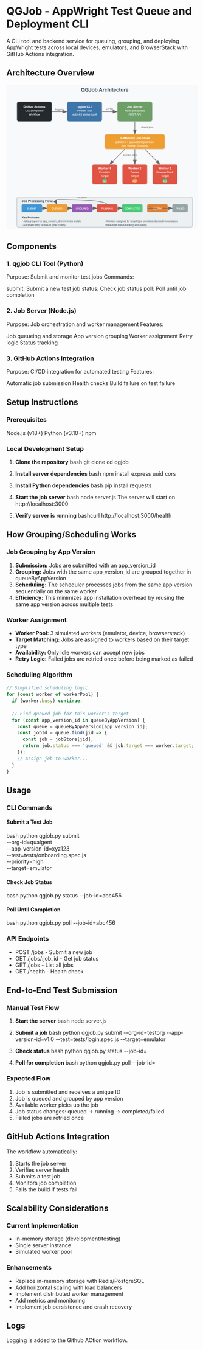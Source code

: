 # QGJob - AppWright Test Queue and Deployment CLI
A CLI tool and backend service for queuing, grouping, and deploying AppWright tests across local devices, emulators, and BrowserStack with GitHub Actions integration.
## Architecture Overview

![alt text](image.png)

## Components
### 1. qgjob CLI Tool (Python)

Purpose: Submit and monitor test jobs
Commands:

submit: Submit a new test job
status: Check job status
poll: Poll until job completion



### 2. Job Server (Node.js)

Purpose: Job orchestration and worker management
Features:

Job queueing and storage
App version grouping
Worker assignment
Retry logic
Status tracking



### 3. GitHub Actions Integration

Purpose: CI/CD integration for automated testing
Features:

Automatic job submission
Health checks
Build failure on test failure



## Setup Instructions
### Prerequisites

Node.js (v18+)
Python (v3.10+)
npm

### Local Development Setup

1. **Clone the repository**
bash
  git clone <repository-url>
  cd qgjob

2. **Install server dependencies**
bash
  npm install express uuid cors

3. **Install Python dependencies**
bash
  pip install requests

4. **Start the job server**
bash
  node server.js
The server will start on http://localhost:3000

5. **Verify server is running**
bashcurl http://localhost:3000/health


## How Grouping/Scheduling Works
### Job Grouping by App Version

1. **Submission:** Jobs are submitted with an app_version_id
2. **Grouping:** Jobs with the same app_version_id are grouped together in queueByAppVersion
3. **Scheduling:** The scheduler processes jobs from the same app version sequentially on the same worker
4. **Efficiency:** This minimizes app installation overhead by reusing the same app version across multiple tests

### Worker Assignment

- **Worker Pool:** 3 simulated workers (emulator, device, browserstack)
- **Target Matching:** Jobs are assigned to workers based on their target type
- **Availability:** Only idle workers can accept new jobs
- **Retry Logic:** Failed jobs are retried once before being marked as failed

### Scheduling Algorithm

```javascript
// Simplified scheduling logic
for (const worker of workerPool) {
  if (worker.busy) continue;

  // Find queued job for this worker's target
  for (const app_version_id in queueByAppVersion) {
    const queue = queueByAppVersion[app_version_id];
    const jobId = queue.find(jid => {
      const job = jobStore[jid];
      return job.status === 'queued' && job.target === worker.target;
    });
    // Assign job to worker...
  }
}
```

## Usage
### CLI Commands
#### Submit a Test Job
bash
python qgjob.py submit \
  --org-id=qualgent \
  --app-version-id=xyz123 \
  --test=tests/onboarding.spec.js \
  --priority=high \
  --target=emulator

#### Check Job Status
bash
python qgjob.py status --job-id=abc456

#### Poll Until Completion
bash
python qgjob.py poll --job-id=abc456

### API Endpoints

- POST /jobs - Submit a new job
- GET /jobs/:job_id - Get job status
- GET /jobs - List all jobs
- GET /health - Health check

## End-to-End Test Submission
### Manual Test Flow

1. **Start the server**
bash
node server.js

2. **Submit a job**
bash
python qgjob.py submit --org-id=testorg --app-version-id=v1.0 --test=tests/login.spec.js --target=emulator

3. **Check status**
bash
python qgjob.py status --job-id=<returned-job-id>

4. **Poll for completion**
bash
python qgjob.py poll --job-id=<returned-job-id>


### Expected Flow

1. Job is submitted and receives a unique ID
2. Job is queued and grouped by app version
3. Available worker picks up the job
4. Job status changes: queued → running → completed/failed
5. Failed jobs are retried once

## GitHub Actions Integration
The workflow automatically:

1. Starts the job server
2. Verifies server health
3. Submits a test job
4. Monitors job completion
5. Fails the build if tests fail


## Scalability Considerations
### Current Implementation

- In-memory storage (development/testing)
- Single server instance
- Simulated worker pool

### Enhancements

- Replace in-memory storage with Redis/PostgreSQL
- Add horizontal scaling with load balancers
- Implement distributed worker management
- Add metrics and monitoring
- Implement job persistence and crash recovery

## Logs
Logging is added to the Github ACtion workflow.